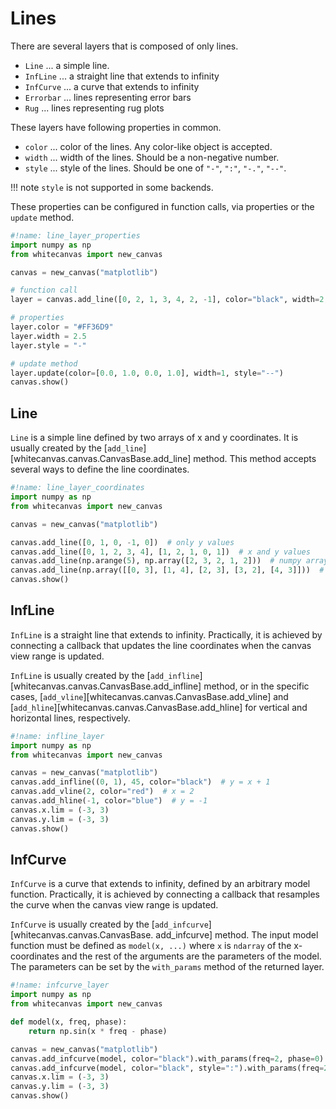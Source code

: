 # Lines

There are several layers that is composed of only lines.

- `Line` ... a simple line.
- `InfLine` ... a straight line that extends to infinity
- `InfCurve` ... a curve that extends to infinity
- `Errorbar` ... lines representing error bars
- `Rug` ... lines representing rug plots

These layers have following properties in common.

- `color` ... color of the lines. Any color-like object is accepted.
- `width` ... width of the lines. Should be a non-negative number.
- `style` ... style of the lines. Should be one of `"-"`, `":"`, `"-."`, `"--"`.

!!! note
    `style` is not supported in some backends.

These properties can be configured in function calls, via properties or the `update`
method.

``` python
#!name: line_layer_properties
import numpy as np
from whitecanvas import new_canvas

canvas = new_canvas("matplotlib")

# function call
layer = canvas.add_line([0, 2, 1, 3, 4, 2, -1], color="black", width=2, style=":")

# properties
layer.color = "#FF36D9"
layer.width = 2.5
layer.style = "-"

# update method
layer.update(color=[0.0, 1.0, 0.0, 1.0], width=1, style="--")
canvas.show()
```

## Line

`Line` is a simple line defined by two arrays of x and y coordinates. It is usually
created by the [`add_line`][whitecanvas.canvas.CanvasBase.add_line] method. This method
accepts several ways to define the line coordinates.

``` python
#!name: line_layer_coordinates
import numpy as np
from whitecanvas import new_canvas

canvas = new_canvas("matplotlib")

canvas.add_line([0, 1, 0, -1, 0])  # only y values
canvas.add_line([0, 1, 2, 3, 4], [1, 2, 1, 0, 1])  # x and y values
canvas.add_line(np.arange(5), np.array([2, 3, 2, 1, 2]))  # numpy arrays
canvas.add_line(np.array([[0, 3], [1, 4], [2, 3], [3, 2], [4, 3]]))  # (N, 2) array
canvas.show()
```

## InfLine

`InfLine` is a straight line that extends to infinity. Practically, it is achieved by
connecting a callback that updates the line coordinates when the canvas view range is
updated.

`InfLine` is usually created by the [`add_infline`][whitecanvas.canvas.CanvasBase.add_infline] method, or in the specific cases, [`add_vline`][whitecanvas.canvas.CanvasBase.add_vline] and [`add_hline`][whitecanvas.canvas.CanvasBase.add_hline] for vertical and horizontal lines, respectively.

``` python
#!name: infline_layer
import numpy as np
from whitecanvas import new_canvas

canvas = new_canvas("matplotlib")
canvas.add_infline((0, 1), 45, color="black")  # y = x + 1
canvas.add_vline(2, color="red")  # x = 2
canvas.add_hline(-1, color="blue")  # y = -1
canvas.x.lim = (-3, 3)
canvas.y.lim = (-3, 3)
canvas.show()
```

## InfCurve

`InfCurve` is a curve that extends to infinity, defined by an arbitrary model function.
Practically, it is achieved by connecting a callback that resamples the curve when the
canvas view range is updated.

`InfCurve` is usually created by the [`add_infcurve`][whitecanvas.canvas.CanvasBase.
add_infcurve] method. The input model function must be defined as `model(x, ...)` where
`x` is `ndarray` of the x-coordinates and the rest of the arguments are the parameters
of the model. The parameters can be set by the `with_params` method of the returned
layer.

``` python
#!name: infcurve_layer
import numpy as np
from whitecanvas import new_canvas

def model(x, freq, phase):
    return np.sin(x * freq - phase)

canvas = new_canvas("matplotlib")
canvas.add_infcurve(model, color="black").with_params(freq=2, phase=0)
canvas.add_infcurve(model, color="black", style=":").with_params(freq=2, phase=1.6)
canvas.x.lim = (-3, 3)
canvas.y.lim = (-3, 3)
canvas.show()
```
